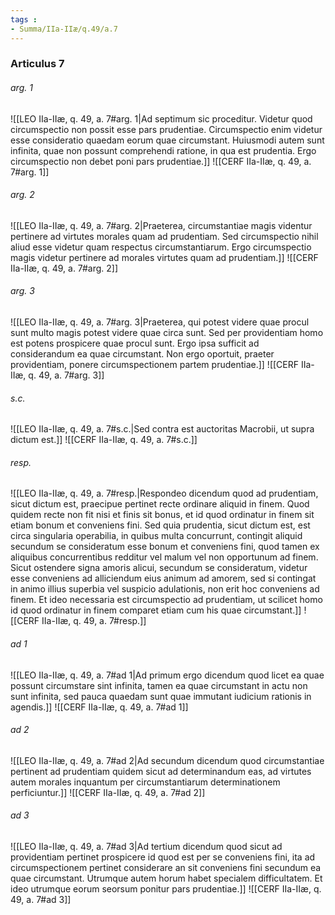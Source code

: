 ```yaml
---
tags : 
- Summa/IIa-IIæ/q.49/a.7
---
```


### Articulus 7

###### arg. 1
![[LEO IIa-IIæ, q. 49, a. 7#arg. 1|Ad septimum sic proceditur. Videtur quod circumspectio non possit esse pars prudentiae. Circumspectio enim videtur esse consideratio quaedam eorum quae circumstant. Huiusmodi autem sunt infinita, quae non possunt comprehendi ratione, in qua est prudentia. Ergo circumspectio non debet poni pars prudentiae.]]
![[CERF IIa-IIæ, q. 49, a. 7#arg. 1]]

###### arg. 2
![[LEO IIa-IIæ, q. 49, a. 7#arg. 2|Praeterea, circumstantiae magis videntur pertinere ad virtutes morales quam ad prudentiam. Sed circumspectio nihil aliud esse videtur quam respectus circumstantiarum. Ergo circumspectio magis videtur pertinere ad morales virtutes quam ad prudentiam.]]
![[CERF IIa-IIæ, q. 49, a. 7#arg. 2]]

###### arg. 3
![[LEO IIa-IIæ, q. 49, a. 7#arg. 3|Praeterea, qui potest videre quae procul sunt multo magis potest videre quae circa sunt. Sed per providentiam homo est potens prospicere quae procul sunt. Ergo ipsa sufficit ad considerandum ea quae circumstant. Non ergo oportuit, praeter providentiam, ponere circumspectionem partem prudentiae.]]
![[CERF IIa-IIæ, q. 49, a. 7#arg. 3]]

###### s.c.
![[LEO IIa-IIæ, q. 49, a. 7#s.c.|Sed contra est auctoritas Macrobii, ut supra dictum est.]]
![[CERF IIa-IIæ, q. 49, a. 7#s.c.]]

###### resp.
![[LEO IIa-IIæ, q. 49, a. 7#resp.|Respondeo dicendum quod ad prudentiam, sicut dictum est, praecipue pertinet recte ordinare aliquid in finem. Quod quidem recte non fit nisi et finis sit bonus, et id quod ordinatur in finem sit etiam bonum et conveniens fini. Sed quia prudentia, sicut dictum est, est circa singularia operabilia, in quibus multa concurrunt, contingit aliquid secundum se consideratum esse bonum et conveniens fini, quod tamen ex aliquibus concurrentibus redditur vel malum vel non opportunum ad finem. Sicut ostendere signa amoris alicui, secundum se consideratum, videtur esse conveniens ad alliciendum eius animum ad amorem, sed si contingat in animo illius superbia vel suspicio adulationis, non erit hoc conveniens ad finem. Et ideo necessaria est circumspectio ad prudentiam, ut scilicet homo id quod ordinatur in finem comparet etiam cum his quae circumstant.]]
![[CERF IIa-IIæ, q. 49, a. 7#resp.]]

###### ad 1
![[LEO IIa-IIæ, q. 49, a. 7#ad 1|Ad primum ergo dicendum quod licet ea quae possunt circumstare sint infinita, tamen ea quae circumstant in actu non sunt infinita, sed pauca quaedam sunt quae immutant iudicium rationis in agendis.]]
![[CERF IIa-IIæ, q. 49, a. 7#ad 1]]

###### ad 2
![[LEO IIa-IIæ, q. 49, a. 7#ad 2|Ad secundum dicendum quod circumstantiae pertinent ad prudentiam quidem sicut ad determinandum eas, ad virtutes autem morales inquantum per circumstantiarum determinationem perficiuntur.]]
![[CERF IIa-IIæ, q. 49, a. 7#ad 2]]

###### ad 3
![[LEO IIa-IIæ, q. 49, a. 7#ad 3|Ad tertium dicendum quod sicut ad providentiam pertinet prospicere id quod est per se conveniens fini, ita ad circumspectionem pertinet considerare an sit conveniens fini secundum ea quae circumstant. Utrumque autem horum habet specialem difficultatem. Et ideo utrumque eorum seorsum ponitur pars prudentiae.]]
![[CERF IIa-IIæ, q. 49, a. 7#ad 3]]

